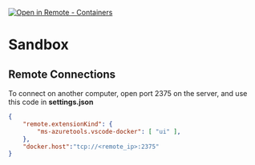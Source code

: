 [![Open in Remote - Containers](https://img.shields.io/static/v1?label=Remote%20-%20Containers&message=Open&color=blue&logo=visualstudiocode)](https://vscode.dev/redirect?url=vscode://ms-vscode-remote.remote-containers/cloneInVolume?url=https://github.com/mraarone/playground)

# Sandbox

## Remote Connections

To connect on another computer, open port 2375 on the server, and use this code in **settings.json**

```json
{
    "remote.extensionKind": {
        "ms-azuretools.vscode-docker": [ "ui" ],
    },
    "docker.host":"tcp://<remote_ip>:2375"
}
```
